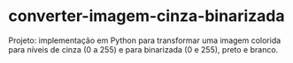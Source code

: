 # converter-imagem-cinza-binarizada
Projeto: implementação em Python para transformar uma imagem colorida para níveis de cinza (0 a 255) e para binarizada (0 e 255), preto e branco.
